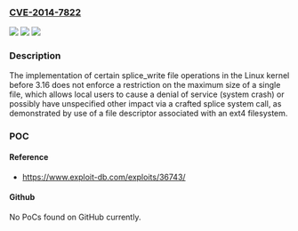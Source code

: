 ### [CVE-2014-7822](https://cve.mitre.org/cgi-bin/cvename.cgi?name=CVE-2014-7822)
![](https://img.shields.io/static/v1?label=Product&message=n%2Fa&color=blue)
![](https://img.shields.io/static/v1?label=Version&message=n%2Fa&color=blue)
![](https://img.shields.io/static/v1?label=Vulnerability&message=n%2Fa&color=brighgreen)

### Description

The implementation of certain splice_write file operations in the Linux kernel before 3.16 does not enforce a restriction on the maximum size of a single file, which allows local users to cause a denial of service (system crash) or possibly have unspecified other impact via a crafted splice system call, as demonstrated by use of a file descriptor associated with an ext4 filesystem.

### POC

#### Reference
- https://www.exploit-db.com/exploits/36743/

#### Github
No PoCs found on GitHub currently.

